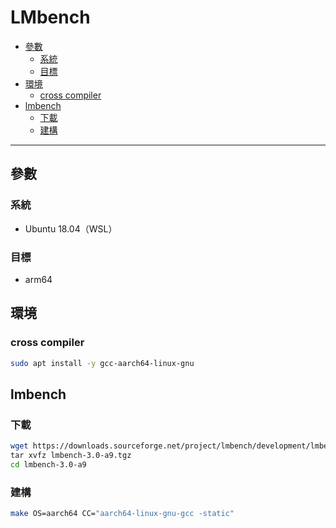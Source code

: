 # LMbench

<!-- vim-markdown-toc GFM -->

* [參數](#參數)
    - [系統](#系統)
    - [目標](#目標)
* [環境](#環境)
    - [cross compiler](#cross-compiler)
* [lmbench](#lmbench)
    - [下載](#下載)
    - [建構](#建構)

<!-- vim-markdown-toc -->

---

## 參數

### 系統

-   Ubuntu 18.04（WSL）

### 目標

-   arm64

## 環境

### cross compiler

```zsh
sudo apt install -y gcc-aarch64-linux-gnu
```

## lmbench

### 下載

```zsh
wget https://downloads.sourceforge.net/project/lmbench/development/lmbench-3.0-a9/lmbench-3.0-a9.tgz
tar xvfz lmbench-3.0-a9.tgz
cd lmbench-3.0-a9
```

### 建構

```zsh
make OS=aarch64 CC="aarch64-linux-gnu-gcc -static"
```
